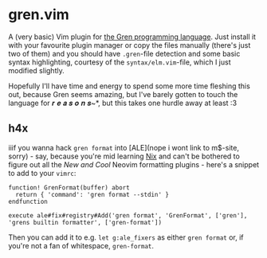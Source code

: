 # gren.vim

A (very basic) Vim plugin for [the Gren programming language](https://gren-lang.org/).
Just install it with your favourite plugin manager or copy the files manually (there's just two of them) and you should have `.gren`-file detection and some basic syntax highlighting, courtesy of the `syntax/elm.vim`-file, which I just modified slightly.

Hopefully I'll have time and energy to spend some more time fleshing this out, because Gren seems amazing, but I've barely gotten to touch the language for  𝒓 𝒆 𝒂 𝒔 𝒐 𝒏 𝒔~*, but this takes one hurdle away at least :3


## h4x
iiif you wanna hack `gren format` into [ALE](nope i wont link to m$-site, sorry) - say, because you're mid learning [Nix](https://nix.dev/) and can't be bothered to figure out all the _New and Cool_ Neovim formatting plugins - here's a snippet to add to your `vimrc`:

```vimscript
function! GrenFormat(buffer) abort
  return { 'command': 'gren format --stdin' }
endfunction

execute ale#fix#registry#Add('gren format', 'GrenFormat', ['gren'], 'grens builtin formatter', ['gren-format'])
```

Then you can add it to e.g. `let g:ale_fixers` as either `gren format` or, if you're not a fan of whitespace, `gren-format`.

